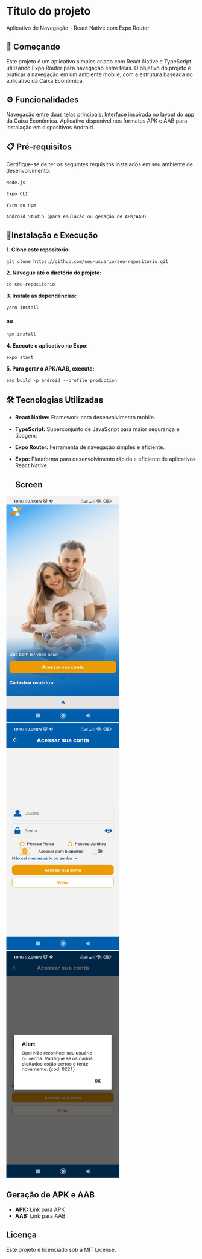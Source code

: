 # Título do projeto

Aplicativo de Navegação - React Native com Expo Router

## 🚀 Começando
Este projeto é um aplicativo simples criado com React Native e TypeScript utilizando Expo Router para navegação entre telas. O objetivo do projeto é praticar a navegação em um ambiente mobile, com a estrutura baseada no aplicativo da Caixa Econômica.


## ⚙️ Funcionalidades
Navegação entre duas telas principais.
Interface inspirada no layout do app da Caixa Econômica.
Aplicativo disponível nos formatos APK e AAB para instalação em dispositivos Android.

## 📋 Pré-requisitos

Certifique-se de ter os seguintes requisitos instalados em seu ambiente de desenvolvimento:
```
Node.js
```
```
Expo CLI
```
```
Yarn ou npm
```
```
Android Studio (para emulação ou geração de APK/AAB)
```

## 🔧Instalação e Execução

**1. Clone este repositório:**
```
git clone https://github.com/seu-usuario/seu-repositorio.git
```

**2. Navegue até o diretório do projeto:**
```
cd seu-repositorio
```

**3. Instale as dependências:**
```
yarn install
```
#### ou
```
npm install
```

**4. Execute o aplicativo no Expo:**
```
expo start
```

**5. Para gerar o APK/AAB, execute:**
```
eas build -p android --profile production
```


## 🛠️ Tecnologias Utilizadas

* **React Native:** Framework para desenvolvimento mobile.
* **TypeScript:** Superconjunto de JavaScript para maior segurança e tipagem.
* **Expo Router:** Ferramenta de navegação simples e eficiente.
* **Expo:** Plataforma para desenvolvimento rápido e eficiente de aplicativos React Native.

  ## Screen

<img src="/screen/tela-inicial.jpg" width="300" height="600">  <img src="/screen/tela-secundaria.jpg" width="300" height="600">   <img src="/screen/tela-teste-login.jpg" width="300" height="600">



## Geração de APK e AAB
* **APK:** Link para APK
* **AAB:** Link para AAB

## Licença
Este projeto é licenciado sob a MIT License.
